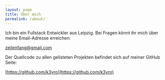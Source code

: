 ```yaml
---
layout: page
title: Über mich
permalink: /about/
---
```


Ich bin ein Fullstack Entwickler aus Leipzig. Bei Fragen könnt ihr mich über meine Email-Adresse erreichen:

[zeilenfang@gmail.com](zeilenfang@gmail.com)

Der Quellcode zu allen gelisteten Projekten befindet sich auf meiner GitHub Seite:

[https://github.com/k3yro](https://github.com/k3yro)
